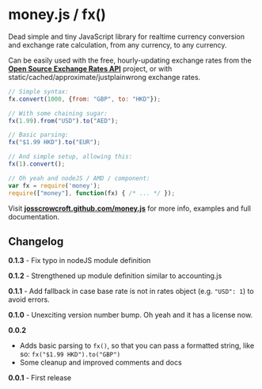 # money.js / fx() 

Dead simple and tiny JavaScript library for realtime currency conversion and exchange rate calculation, from any currency, to any currency.

Can be easily used with the free, hourly-updating exchange rates from the **[Open Source Exchange Rates API](http://josscrowcroft.github.com/open-exchange-rates/)** project, or with static/cached/approximate/justplainwrong exchange rates.

```javascript
// Simple syntax:
fx.convert(1000, {from: "GBP", to: "HKD"});

// With some chaining sugar:
fx(1.99).from("USD").to("AED");

// Basic parsing:
fx("$1.99 HKD").to("EUR");

// And simple setup, allowing this:
fx(1).convert();

// Oh yeah and nodeJS / AMD / component:
var fx = require('money');
require(["money"], function(fx) { /* ... */ });
```



Visit **[josscrowcroft.github.com/money.js](http://josscrowcroft.github.com/money.js/)** for more info, examples and full documentation.


## Changelog

**0.1.3** - Fix typo in nodeJS module definition

**0.1.2** - Strengthened up module definition similar to accounting.js

**0.1.1** - Add fallback in case base rate is not in rates object (e.g. `"USD": 1`) to avoid errors.

**0.1.0** - Unexciting version number bump. Oh yeah and it has a license now.

**0.0.2**

* Adds basic parsing to `fx()`, so that you can pass a formatted string, like so: `fx("$1.99 HKD").to("GBP")`
* Some cleanup and improved comments and docs

**0.0.1** - First release